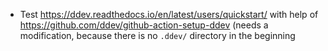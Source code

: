 - Test https://ddev.readthedocs.io/en/latest/users/quickstart/ with help of https://github.com/ddev/github-action-setup-ddev (needs a modification, because there is no `.ddev/` directory in the beginning
